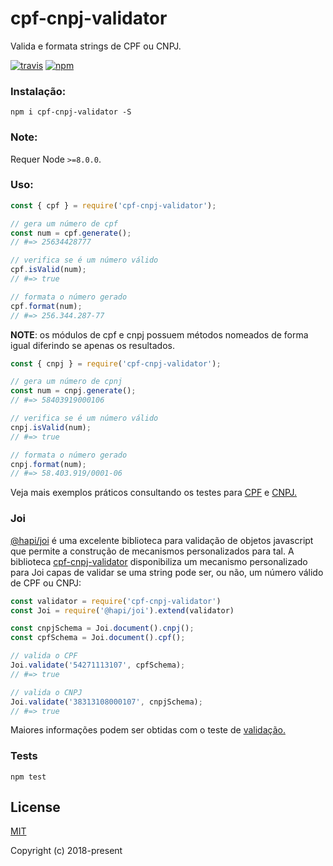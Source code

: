 # cpf-cnpj-validator
Valida e formata strings de CPF ou CNPJ.

[![travis][travis-image]][travis-url]
[![npm][npm-image]][npm-url]

[travis-image]: https://travis-ci.org/carvalhoviniciusluiz/cpf-cnpj-validator.svg?branch=master
[travis-url]: https://travis-ci.org/carvalhoviniciusluiz/cpf-cnpj-validator
[npm-image]: https://img.shields.io/npm/v/cpf-cnpj-validator.svg?style=flat
[npm-url]: https://npmjs.org/package/cpf-cnpj-validator

### Instalação:
```
npm i cpf-cnpj-validator -S
```

### Note:
Requer Node ``>=8.0.0``.

### Uso:

```js
const { cpf } = require('cpf-cnpj-validator');

// gera um número de cpf
const num = cpf.generate();
// #=> 25634428777

// verifica se é um número válido
cpf.isValid(num);
// #=> true

// formata o número gerado
cpf.format(num);
// #=> 256.344.287-77
```

__NOTE__: os módulos de cpf e cnpj possuem métodos nomeados de forma igual diferindo se apenas os resultados.

```js
const { cnpj } = require('cpf-cnpj-validator');

// gera um número de cpnj
const num = cnpj.generate();
// #=> 58403919000106

// verifica se é um número válido
cnpj.isValid(num);
// #=> true

// formata o número gerado
cnpj.format(num);
// #=> 58.403.919/0001-06
```

Veja mais exemplos práticos consultando os testes para [CPF](./test/cpf.test.ts) e [CNPJ.](./test/cpf.test.ts)

### Joi

[@hapi/joi](https://www.npmjs.com/package/@hapi/joi) é uma excelente biblioteca para validação de objetos javascript que permite a construção de mecanismos personalizados para tal.
A biblioteca [cpf-cnpj-validator](https://www.npmjs.com/package/cpf-cnpj-validator) disponibiliza um mecanismo personalizado para Joi capas de validar se uma string pode ser, ou não, um número válido de CPF ou CNPJ:

```js
const validator = require('cpf-cnpj-validator')
const Joi = require('@hapi/joi').extend(validator)

const cnpjSchema = Joi.document().cnpj();
const cpfSchema = Joi.document().cpf();

// valida o CPF
Joi.validate('54271113107', cpfSchema);
// #=> true

// valida o CNPJ
Joi.validate('38313108000107', cnpjSchema);
// #=> true
```

Maiores informações podem ser obtidas com o teste de  [validação.](./test/index.test.ts)

### Tests
```shell
npm test
```
## License

[MIT](http://opensource.org/licenses/MIT)

Copyright (c) 2018-present
